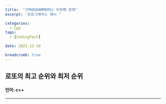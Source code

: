 ```yaml
---
title:  "[PROGRAMMERS] 두번째 문제"
excerpt: "프로그래머스 예시 "

categories:
  - Cpp
tags:
  - [CodingTest]

date: 2021-12-10

breadcrumb: true
---
```



## 로또의 최고 순위와 최저 순위 
#### 언어: c++ 

***